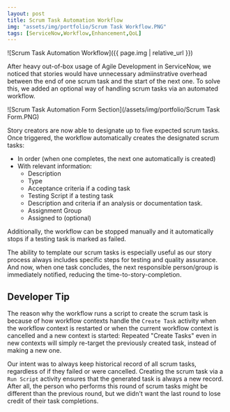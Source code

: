 ```yaml
---
layout: post
title: Scrum Task Automation Workflow
img: "assets/img/portfolio/Scrum Task Workflow.PNG"
tags: [ServiceNow,Workflow,Enhancement,QoL]
---
```


![Scrum Task Automation Workflow]({{ page.img | relative_url }})

After heavy out-of-box usage of Agile Development in ServiceNow, we noticed that stories would have unnecessary admiinstrative overhead between the end of one scrum task and the start of the next one. To solve this, we added an optional way of handling scrum tasks via an automated workflow.<!--endexcerpt-->

![Scrum Task Automation Form Section](/assets/img/portfolio/Scrum Task Form.PNG)

Story creators are now able to designate up to five expected scrum tasks. Once triggered, the workflow automatically creates the designated scrum tasks:

- In order (when one completes, the next one automatically is created)
- With relevant information:
	- Description
	- Type
	- Acceptance criteria if a coding task
	- Testing Script if a testing task
	- Description and criteria if an analysis or documentation task.
	- Assignment Group
	- Assigned to (optional)

Additionally, the workflow can be stopped manually and it automatically stops if a testing task is marked as failed.

The ability to template our scrum tasks is especially useful as our story process always includes specific steps for testing and quality assurance. And now, when one task concludes, the next responsible person/group is immediately notified, reducing the time-to-story-completion.

## Developer Tip

The reason why the workflow runs a script to create the scrum task is because of how workflow contexts handle the `Create Task` activity when the workflow context is restarted or when the current workflow context is cancelled and a new context is started: Repeated "Create Tasks" even in new contexts will simply re-target the previously created task, instead of making a new one.

Our intent was to always keep historical record of all scrum tasks, regardless of if they failed or were cancelled. Creating the scrum task via a `Run Script` activity ensures that the generated task is always a new record. After all, the person who performs this round of scrum tasks might be different than the previous round, but we didn't want the last round to lose credit of their task completions.